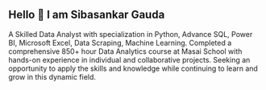 ## Hello 👋 I am Sibasankar Gauda
A Skilled Data Analyst with specialization in Python, Advance SQL, Power BI, Microsoft Excel, Data Scraping, Machine Learning.
Completed a comprehensive 850+ hour Data Analytics course at Masai School with hands-on experience in individual and collaborative projects. 
Seeking an opportunity to apply the skills and knowledge while continuing to learn and grow in this dynamic field.
